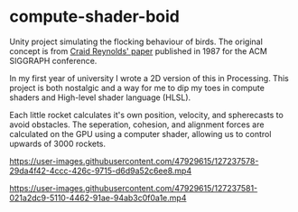 # compute-shader-boid

Unity project simulating the flocking behaviour of birds. The original concept is from [Craid Reynolds' paper](https://citeseerx.ist.psu.edu/viewdoc/summary?doi=10.1.1.103.7187)
published in 1987 for the ACM SIGGRAPH conference. 

In my first year of university I wrote a 2D version of this in Processing. This project is both nostalgic and a way for me to dip my toes in compute shaders and High-level shader language (HLSL).

Each little rocket calculates it's own position, velocity, and spherecasts to avoid obstacles. The seperation, cohesion, and alignment forces are calculated on the GPU using a computer shader, allowing us to control upwards of 3000 rockets. 


https://user-images.githubusercontent.com/47929615/127237578-29da4f42-4ccc-426c-9715-d6d9a52c6ee8.mp4



https://user-images.githubusercontent.com/47929615/127237581-021a2dc9-5110-4462-91ae-94ab3c0f0a1e.mp4

